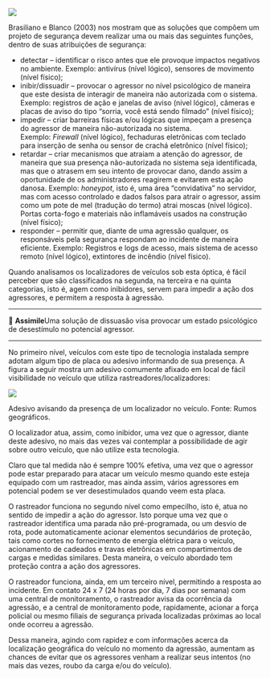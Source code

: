 [![](https://ampli-images.s3.amazonaws.com/production/b08df0b8-b6da-4f7e-b44e-acb5cefb7f83/original)](https://ampli-images.s3.amazonaws.com/production/b08df0b8-b6da-4f7e-b44e-acb5cefb7f83/original)

Brasiliano e Blanco (2003) nos mostram que as soluções que compõem um projeto de segurança devem realizar uma ou mais das seguintes funções, dentro de suas atribuições de segurança:

- detectar – identificar o risco antes que ele provoque impactos negativos no ambiente. Exemplo: antivírus (nível lógico), sensores de movimento (nível físico);
- inibir/dissuadir – provocar o agressor no nível psicológico de maneira que este desista de interagir de maneira não autorizada com o sistema. Exemplo: registros de ação e janelas de aviso (nível lógico), câmeras e placas de aviso do tipo “sorria, você está sendo filmado” (nível físico);
- impedir – criar barreiras físicas e/ou lógicas que impeçam a presença do agressor de maneira não-autorizada no sistema. Exemplo: _Firewall_ (nível lógico), fechaduras eletrônicas com teclado para inserção de senha ou sensor de crachá eletrônico (nível físico);
- retardar – criar mecanismos que atraiam a atenção do agressor, de maneira que sua presença não-autorizada no sistema seja identificada, mas que o atrasem em seu intento de provocar dano, dando assim a oportunidade de os administradores reagirem e evitarem esta ação danosa. Exemplo: _honeypot_, isto é, uma área “convidativa” no servidor, mas com acesso controlado e dados falsos para atrair o agressor, assim como um pote de mel (tradução do termo) atrai moscas (nível lógico). Portas corta-fogo e materiais não inflamáveis usados na construção (nível físico);
- responder – permitir que, diante de uma agressão qualquer, os responsáveis pela segurança respondam ao incidente de maneira eficiente. Exemplo: Registros e logs de acesso, mais sistema de acesso remoto (nível lógico), extintores de incêndio (nível físico).

Quando analisamos os localizadores de veículos sob esta óptica, é fácil perceber que são classificados na segunda, na terceira e na quinta categorias, isto é, agem como inibidores, servem para impedir a ação dos agressores, e permitem a resposta à agressão.

______

**🔁** **Assimile**Uma solução de dissuasão visa provocar um estado psicológico de desestímulo no potencial agressor.

______

No primeiro nível, veículos com este tipo de tecnologia instalada sempre adotam algum tipo de placa ou adesivo informando de sua presença. A figura a seguir mostra um adesivo comumente afixado em local de fácil visibilidade no veículo que utiliza rastreadores/localizadores:

[![](https://ampli-images.s3.amazonaws.com/production/38230ef0-6d70-4437-a6cc-a1d43df6135f/original)](https://ampli-images.s3.amazonaws.com/production/38230ef0-6d70-4437-a6cc-a1d43df6135f/original)

Adesivo avisando da presença de um localizador no veículo. Fonte: Rumos geográficos.

O localizador atua, assim, como inibidor, uma vez que o agressor, diante deste adesivo, no mais das vezes vai contemplar a possibilidade de agir sobre outro veículo, que não utilize esta tecnologia.

Claro que tal medida não é sempre 100% efetiva, uma vez que o agressor pode estar preparado para atacar um veículo mesmo quando este esteja equipado com um rastreador, mas ainda assim, vários agressores em potencial podem se ver desestimulados quando veem esta placa.

O rastreador funciona no segundo nível como empecilho, isto é, atua no sentido de impedir a ação do agressor. Isto porque uma vez que o rastreador identifica uma parada não pré-programada, ou um desvio de rota, pode automaticamente acionar elementos secundários de proteção, tais como cortes no fornecimento de energia elétrica para o veículo, acionamento de cadeados e travas eletrônicas em compartimentos de cargas e medidas similares. Desta maneira, o veículo abordado tem proteção contra a ação dos agressores.

O rastreador funciona, ainda, em um terceiro nível, permitindo a resposta ao incidente. Em contato 24 x 7 (24 horas por dia, 7 dias por semana) com uma central de monitoramento, o rastreador avisa da ocorrência da agressão, e a central de monitoramento pode, rapidamente, acionar a força policial ou mesmo filiais de segurança privada localizadas próximas ao local onde ocorreu a agressão.

Dessa maneira, agindo com rapidez e com informações acerca da localização geográfica do veículo no momento da agressão, aumentam as chances de evitar que os agressores venham a realizar seus intentos (no mais das vezes, roubo da carga e/ou do veículo).